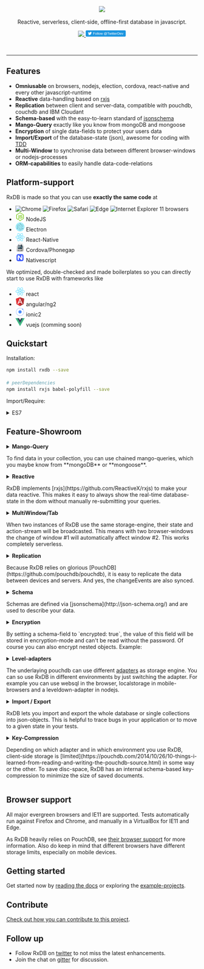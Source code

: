 <p align="center">
  <a href="https://github.com/pubkey/rxdb">
    <img src="https://cdn.rawgit.com/pubkey/rxdb/ba7c9b80/docs/files/logo/logo_text.svg" width="450px" />
  </a>
</p>

<p align="center">
  Reactive, serverless, client-side, offline-first database in javascript.
</p>

<p align="center">
  <a href="https://gitter.im/pubkey/rxdb">
    <img src="https://camo.githubusercontent.com/55e37350129c6b1e6410f3f985e295a101361439/68747470733a2f2f696d672e736869656c64732e696f2f6769747465722f726f6f6d2f616d61726b2f67756e2e6a732e737667" />
  </a>
  <a href="https://twitter.com/rxdbjs">
    <img src="docs/files/twitter_follow.png" width="106px" />
  </a>
</p>


<br/>

---



## Features

* **Omniusable** on browsers, nodejs, election, cordova, react-native and every other javascript-runtime
* **Reactive** data-handling based on [rxjs](https://github.com/ReactiveX/rxjs)
* **Replication** between client and server-data, compatible with pouchdb, couchdb and IBM Cloudant
* **Schema-based** with the easy-to-learn standard of [jsonschema](http://json-schema.org/)
* **Mango-Query** exactly like you know from mongoDB and mongoose
* **Encryption** of single data-fields to protect your users data
* **Import/Export** of the database-state (json), awesome for coding with [TDD](https://en.wikipedia.org/wiki/Test-driven_development)
* **Multi-Window** to synchronise data between different browser-windows or nodejs-processes
* **ORM-capabilities** to easily handle data-code-relations

## Platform-support
RxDB is made so that you can use **exactly the same code** at 
- ![Chrome](https://cdnjs.cloudflare.com/ajax/libs/browser-logos/39.2.2/chrome/chrome_24x24.png)
![Firefox](https://cdnjs.cloudflare.com/ajax/libs/browser-logos/39.2.2/firefox/firefox_24x24.png)
![Safari](https://cdnjs.cloudflare.com/ajax/libs/browser-logos/39.2.2/safari/safari_24x24.png)
![Edge](https://cdnjs.cloudflare.com/ajax/libs/browser-logos/39.2.2/edge/edge_24x24.png)
![Internet Explorer 11](https://cdnjs.cloudflare.com/ajax/libs/browser-logos/39.2.2/archive/internet-explorer_9-11/internet-explorer_9-11_24x24.png) browsers
- ![NodeJS](docs/files/icons/nodejs.png) NodeJS
- ![electron](docs/files/icons/electron.png) Electron
- ![react-native](docs/files/icons/react-native.png) React-Native
- ![cordova](docs/files/icons/cordova.png) Cordova/Phonegap
- ![nativescript](docs/files/icons/nativescript.png) Nativescript

We optimized, double-checked and made boilerplates so you can directly start to use RxDB with frameworks like 

- ![react](docs/files/icons/react.png) react
- ![angular](docs/files/icons/angular.png) angular/ng2
- ![ionic](docs/files/icons/ionic.png) ionic2
- ![vuejs](docs/files/icons/vuejs.png) vuejs (comming soon)


## Quickstart

Installation:

```sh
npm install rxdb --save

# peerDependencies
npm install rxjs babel-polyfill --save
```

Import/Require:

<details>
  <summary>ES7</summary>
```javascript
import * as RxDB from 'rxdb';
import 'babel-polyfill'; //only needed when you dont have polyfills
const db = await RxDB.create({
    name: 'heroesDB',
    adapter: 'websql',
    password: 'myLongAndStupidPassword', // optional
    multiInstance: true                  // default: true
  });                                                       // create database

await db.collection({name: 'heroes', schema: mySchema});    // create collection
db.heroes.insert({ name: 'Bob' });                          // insert document
```
</details>

<details>
  <summary>ES5</summary>
```javascript
var RxDB = require('rxdb');
RxDB.create({
    name: 'heroesDB',
    adapter: 'websql',
    password: 'myLongAndStupidPassword', // optional
    multiInstance: true                  // default: true
  })                                                                              // create database
  .then(function(db) {return db.collection({name: 'heroes', schema: mySchema});}) // create collection
  .then(function(collection) {collection.insert({name: 'Bob'});})                 // insert document
```
</details>

## Feature-Showroom

<details>
<summary>
  <b>Mango-Query</b>
  <p>To find data in your collection, you can use chained mango-queries, which you maybe know from **mongoDB** or **mongoose**.
</p>
</summary>

```javascript
myCollection
  .find()
  .where('name').ne('Alice')
  .where('age').gt(18).lt(67)
  .limit(10)
  .sort('-age')
  .exec().then( docs => {
    console.dir(docs);
  });
```
</details>

<details>
<summary>
  <b>Reactive</b>
  <p>RxDB implements [rxjs](https://github.com/ReactiveX/rxjs) to make your data reactive.
This makes it easy to always show the real-time database-state in the dom without manually re-submitting your queries.</p>
</summary>
```javascript
db.heroes
  .find()
  .sort('name')
  .$ // <- returns observable of query
  .subscribe( docs => {
    myDomElement.innerHTML = docs
      .map(doc => '<li>' + doc.name + '</li>')
      .join();
  });
```
![reactive.gif](docs/files/reactive.gif)

</details>

<details>
<summary>
  <b>MultiWindow/Tab</b>
  <p>When two instances of RxDB use the same storage-engine, their state and action-stream will be broadcasted.
This means with two browser-windows the change of window #1 will automatically affect window #2. This works completely serverless.</p>
</summary>
![multiwindow.gif](docs/files/multiwindow.gif)
</details>

<details>
<summary>
  <b>Replication</b>
  <p>Because RxDB relies on glorious [PouchDB](https://github.com/pouchdb/pouchdb), it is easy to replicate
the data between devices and servers. And yes, the changeEvents are also synced.</p>
</summary>
![sync.gif](docs/files/sync.gif)
</details>

<details>
<summary>
  <b>Schema</b>
  <p>Schemas are defined via [jsonschema](http://json-schema.org/) and are used to describe your data.</p>
</summary>
```javascript
const mySchema = {
    title: "hero schema",
    version: 0,                 // <- incremental version-number
    description: "describes a simple hero",
    type: "object",
    properties: {
        name: {
            type: "string",
            primary: true       // <- this means: unique, required, string and will be used as '_id'
        },
        secret: {
            type: "string",
            encrypted: true     // <- this means that the value of this field is stored encrypted
        },
        skills: {
            type: "array",
            maxItems: 5,
            uniqueItems: true,
            item: {
                type: "object",
                properties: {
                    name: {
                        type: "string"
                    },
                    damage: {
                        type: "number"
                    }
                }
            }
        }
    },
    required: ["color"]
};
```
</details>



<details>
<summary>
  <b>Encryption</b>
  <p>By setting a schema-field to `encrypted: true`, the value of this field will be stored in encryption-mode and can't be read without the password. Of course you can also encrypt nested objects. Example:</p>
</summary>
```json
"secret": {
  "type": "string",
  "encrypted": true
}
```
</details>


<details>
<summary>
  <b>Level-adapters</b>
  <p>The underlaying pouchdb can use different <a href="https://pouchdb.com/adapters.html">adapters</a> as storage engine. You can so use RxDB in different environments by just switching the adapter.
For example you can use websql in the browser, localstorage in mobile-browsers and a leveldown-adapter in nodejs.</p>
</summary>
```js
// this requires the localstorage-adapter
RxDB.plugin(require('rxdb-adapter-localstorage'));
// this creates a database with the localstorage-adapter
const db = await RxDB.create('heroesDB', 'localstorage');
```

Some adapters you can use:
- [indexedDB](https://www.npmjs.com/package/pouchdb-adapter-idb)
- [localstorage](./plugins/adapter-localstorage/)
- [fruitdown](https://www.npmjs.com/package/pouchdb-adapter-fruitdown)
- [memory](https://www.npmjs.com/package/pouchdb-adapter-memory)
- [websql](https://www.npmjs.com/package/pouchdb-adapter-websql)
- [Or any leveldown-adapter](https://github.com/Level/levelup/wiki/Modules#storage-back-ends)
</details>


<details>
<summary>
  <b>Import / Export</b>
  <p>RxDB lets you import and export the whole database or single collections into json-objects. This is helpful to trace bugs in your application or to move to a given state in your tests.</p>
</summary>
```js

// export a single collection
const jsonCol = await myCollection.dump();

// export the whole database
const jsonDB = await myDatabase.dump();

// import the dump to the collection
await emptyCollection.importDump(json);


// import the dump to the database
await emptyDatabase.importDump(json);
```
</details>


<details>
<summary>
  <b>Leader-Election</b>
  <p>Imagine your website needs to get a piece of data from the server once every minute. To accomplish this task
you create a websocket or pull-interval. If your user now opens the site in 5 tabs parallel, it will run the interval
or create the socket 5 times. This is a waste of resources which can be solved by RxDB's LeaderElection.</p>
</summary>
```js
myRxDatabase.waitForLeadership()
  .then(() => {
      // this will only run when the instance becomes leader.
      mySocket = createWebSocket();
  });
```

In this example the leader is marked with the crown &#9819;

![reactive.gif](docs/files/leader-election.gif)
</details>


<details>
<summary>
  <b>Key-Compression</b>
  <p>Depending on which adapter and in which environment you use RxDB, client-side storage is [limited](https://pouchdb.com/2014/10/26/10-things-i-learned-from-reading-and-writing-the-pouchdb-source.html) in some way or the other. To save disc-space, RxDB has an internal schema-based key-compression to minimize the size of saved documents.</p>
</summary>

Example:
```js

// when you save an object with big keys
await myCollection.insert({
  firstName: 'foo'
  lastName:  'bar'
  stupidLongKey: 5
});

// RxDB will internally transform it to
{
  '|a': 'foo'
  '|b':  'bar'
  '|c': 5
}

// so instead of 46 chars, the compressed-version has only 28
// the compression works internally, so you can of course still access values via the original key.names
console.log(myDoc.firstName);
// 'foo'
```

</details>

## Browser support

All major evergreen browsers and IE11 are supported. Tests automatically run against Firefox and Chrome, and manually in a VirtualBox for IE11 and Edge.

As RxDB heavily relies on PouchDB, see [their browser support](https://pouchdb.com/learn.html#browser_support) for more information. Also do keep in mind that different browsers have different storage limits, especially on mobile devices.

## Getting started

Get started now by [reading the docs](./docs/README.md) or exploring the [example-projects](./examples).

## Contribute
[Check out how you can contribute to this project](./docs/Contribute.md).

## Follow up
- Follow RxDB on [twitter](https://twitter.com/rxdbjs) to not miss the latest enhancements.
- Join the chat on [gitter](https://gitter.im/pubkey/rxdb) for discussion.
